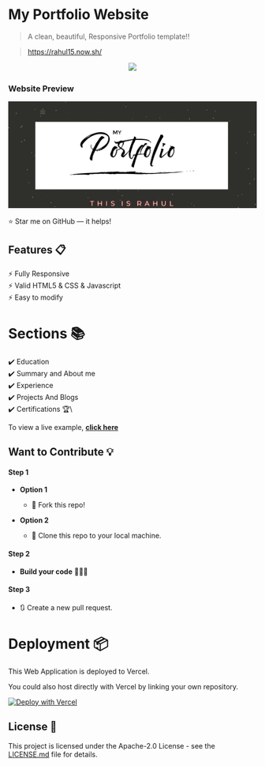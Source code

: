 # My Portfolio Website

> A clean, beautiful, Responsive Portfolio template!!

> https://rahul15.now.sh/

<p align="center"><img src="https://media.giphy.com/media/9JrkkDoJuU0FbdbUZU/giphy.gif" width = 30%></p>

### Website Preview
<p align="center"> 
  <kbd>
    <a href="https://rahul15.now.sh/" target="_blank"><img src="images/example.JPG">
  </a>
  </kbd>
</p>

:star: Star me on GitHub — it helps!

## Features 📋
⚡️ Fully Responsive\
⚡️ Valid HTML5 & CSS & Javascript\
⚡️ Easy to modify

# Sections 📚

✔️ Education\
✔️ Summary and About me\
✔️ Experience\
✔️ Projects And Blogs\
✔️ Certifications 🏆\

To view a live example, **[click here](https://rahul15.now.sh/)**

## Want to Contribute 💡
#### Step 1

- **Option 1**
    - 🍴 Fork this repo!

- **Option 2**
    - 👯 Clone this repo to your local machine.


#### Step 2

- **Build your code** 🔨🔨🔨

#### Step 3

- 🔃 Create a new pull request.


# Deployment 📦

This Web Application is deployed to Vercel.

You could also host directly with Vercel by linking your own repository.

[![Deploy with Vercel](https://vercel.com/button)](https://vercel.com/new/git/external?repository-url=https%3A%2F%2Fgithub.com%2Fvercel%2Fnext.js%2Ftree%2Fcanary%2Fexamples%2Fhello-world)


## License 📄
This project is licensed under the Apache-2.0 License - see the [LICENSE.md](./LICENSE) file for details.



